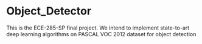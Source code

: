 # Object_Detector
This is the ECE-285-SP final project. We intend to implement state-to-art deep learning algorithms on PASCAL VOC 2012 dataset for object detection
